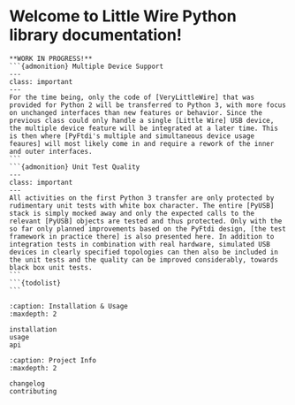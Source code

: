 # Welcome to Little Wire Python library documentation!

````{caution}
**WORK IN PROGRESS!**
```{admonition} Multiple Device Support
---
class: important
---
For the time being, only the code of [VeryLittleWire] that was provided for Python 2 will be transferred to Python 3, with more focus on unchanged interfaces than new features or behavior. Since the previous class could only handle a single [Little Wire] USB device, the multiple device feature will be integrated at a later time. This is then where [PyFtdi's multiple and simultaneous device usage feaures] will most likely come in and require a rework of the inner and outer interfaces.
```
```{admonition} Unit Test Quality
---
class: important
---
All activities on the first Python 3 transfer are only protected by rudimentary unit tests with white box character. The entire [PyUSB] stack is simply mocked away and only the expected calls to the relevant [PyUSB] objects are tested and thus protected. Only with the so far only planned improvements based on the PyFtdi design, [the test framework in practice there] is also presented here. In addition to integration tests in combination with real hardware, simulated USB devices in clearly specified topologies can then also be included in the unit tests and the quality can be improved considerably, towards black box unit tests.
```
```{todolist}
```
````

[verylittlewire]: https://github.com/tiacsys/verylittlewire/blob/adajoh99/master/Python/library%20v1.0/littleWire.py "Little Wire access for Python 2"
[little wire]: https://github.com/littlewire/Little-Wire "multi-featured USB controlled hardware tool"
[pyusb]: https://github.com/pyusb/pyusb "Easy USB access for Python"
[pyftdi's multiple and simultaneous device usage feaures]: https://eblot.github.io/pyftdi/features.html#devices "Features of the FTDI device driver written in pure Python"
[the test framework in practice there]: https://eblot.github.io/pyftdi/testing.html "Testing of the FTDI device driver written in pure Python"

```{toctree}
:caption: Installation & Usage
:maxdepth: 2

installation
usage
api
```

```{toctree}
:caption: Project Info
:maxdepth: 2

changelog
contributing
```

```{include} ../../README.md

```
